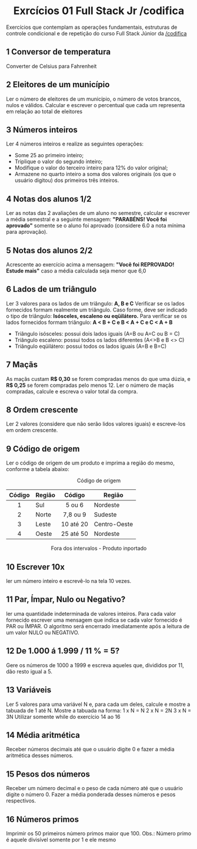 <h1 align='center'>Exrcícios 01 Full Stack Jr /codifica</h1>
Exercícios que contemplam as operações fundamentais, estruturas de controle condicional e de repetição do curso Full Stack Júnior da <a href="https://codificaedu.com.br" target="_blank">/codifica</a>

## 1 Conversor de temperatura
Converter de Celsius para Fahrenheit

## 2 Eleitores de um município
Ler o número de eleitores de um município, o número de votos brancos, nulos e válidos.
Calcular e escrever o percentual que cada um representa em relação ao total de eleitores

## 3 Números inteiros
Ler 4 números inteiros e realize as seguintes operações:
- Some 25 ao primeiro inteiro;
- Triplique o valor do segundo inteiro;
- Modifique o valor do terceiro inteiro para 12% do valor original;
- Armazene no quarto inteiro a soma dos valores originais (os que o usuário digitou)
dos primeiros três inteiros.

## 4 Notas dos alunos 1/2
Ler as notas das 2 avaliações de um aluno no semestre, calcular e escrever a média semestral e a seguinte mensagem:
**"PARABÉNS! Você foi aprovado"**
somente se o aluno foi aprovado (considere 6.0 a nota mínima para aprovação).

## 5 Notas dos alunos 2/2
Acrescente ao exercício acima a mensagem:
**"Você foi REPROVADO! Estude mais"**
caso a média calculada seja menor que 6,0

## 6 Lados de um triângulo
Ler 3 valores para os lados de um triângulo:
**A, B e C**
Verificar se os lados fornecidos formam realmente um triângulo.
Caso forme, deve ser indicado o tipo de triângulo:
**Isósceles, escaleno ou eqüilátero.**
Para verificar se os lados fornecidos formam triângulo:
**A < B + C e B < A + C e C < A + B**
- Triângulo isósceles: possui dois lados iguais (A=B ou A=C ou B = C)
- Triângulo escaleno: possui todos os lados diferentes (A<>B e B <> C)
- Triângulo eqüilátero: possui todos os lados iguais (A=B e B=C)

## 7 Maçãs
As maçãs custam **R$ 0,30** se forem compradas menos do que uma dúzia, e **R$ 0,25** se forem compradas pelo menos 12.
Ler o número de maçãs compradas, calcule e escreva o valor total da compra.

## 8 Ordem crescente
Ler 2 valores (considere que não serão lidos valores iguais) e escreve-los em ordem crescente.

## 9 Código de origem
Ler o código de origem de um produto e imprima a região do mesmo, conforme a tabela abaixo:
<p align="center">Código de origem</p>

|Código|Região|Código|Região|
|:---:|---|:---:|---|
|1|Sul|5 ou 6|Nordeste|
|2|Norte|7,8 ou 9|Sudeste|
|3|Leste|10 até 20|Centro-Oeste|
|4|Oeste|25 até 50|Nordeste|

<p align="center">Fora dos intervalos - Produto inportado</p>

## 10 Escrever 10x
ler um número inteiro e escrevê-lo na tela 10 vezes.

## 11 Par, Ímpar, Nulo ou Negativo?
ler uma quantidade indeterminada de valores inteiros.
Para cada valor fornecido escrever uma mensagem que indica se cada valor fornecido é PAR ou ÍMPAR.
O algoritmo será encerrado imediatamente após a leitura de um valor NULO ou NEGATIVO.

## 12 De 1.000 á 1.999 / 11 % = 5?
Gere os números de 1000 a 1999 e escreva aqueles que, divididos por 11, dão resto igual a 5.

## 13 Variáveis
Ler 5 valores para uma variável N e, para cada um deles, calcule e mostre a tabuada de 1 até N.
Mostre a tabuada na forma:
1 x N = N
2 x N = 2N
3 x N = 3N
Utilizar somente while do exercício 14 ao 16

## 14 Média aritmética
Receber números decimais até que o usuário digite 0 e fazer a média aritmética desses números.

## 15 Pesos dos números
Receber um número decimal e o peso de cada número até que o usuário digite o número 0.
Fazer a média ponderada desses números e pesos respectivos.

## 16 Números primos
Imprimir os 50 primeiros número primos maior que 100.
Obs.: Número primo é aquele divisível somente por 1 e ele mesmo